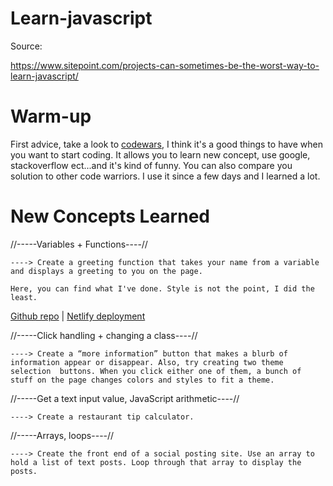 # Learn-javascript

Source: 
    
  https://www.sitepoint.com/projects-can-sometimes-be-the-worst-way-to-learn-javascript/
  
# Warm-up

First advice, take a look to [codewars](http://www.codewars.com/), I think it's a good things to have when you want to start coding.
It allows you to learn new concept, use google, stackoverflow ect...and it's kind of funny. You can also compare you solution to other code warriors. I use it since a few days and I learned a lot.



# New Concepts Learned

//-----Variables + Functions----//

    ----> Create a greeting function that takes your name from a variable and displays a greeting to you on the page.
    
    Here, you can find what I've done. Style is not the point, I did the least.
    
  [Github repo](Cedric-Gourville/greeting) | [Netlify deployment](https://greetingshushis.netlify.com)
    
    
//-----Click handling + changing a class----//

    ----> Create a “more information” button that makes a blurb of information appear or disappear. Also, try creating two theme selection  buttons. When you click either one of them, a bunch of stuff on the page changes colors and styles to fit a theme.
    
//-----Get a text input value, JavaScript arithmetic----//

    ----> Create a restaurant tip calculator.
    
//-----Arrays, loops----//

    ----> Create the front end of a social posting site. Use an array to hold a list of text posts. Loop through that array to display the  posts.
